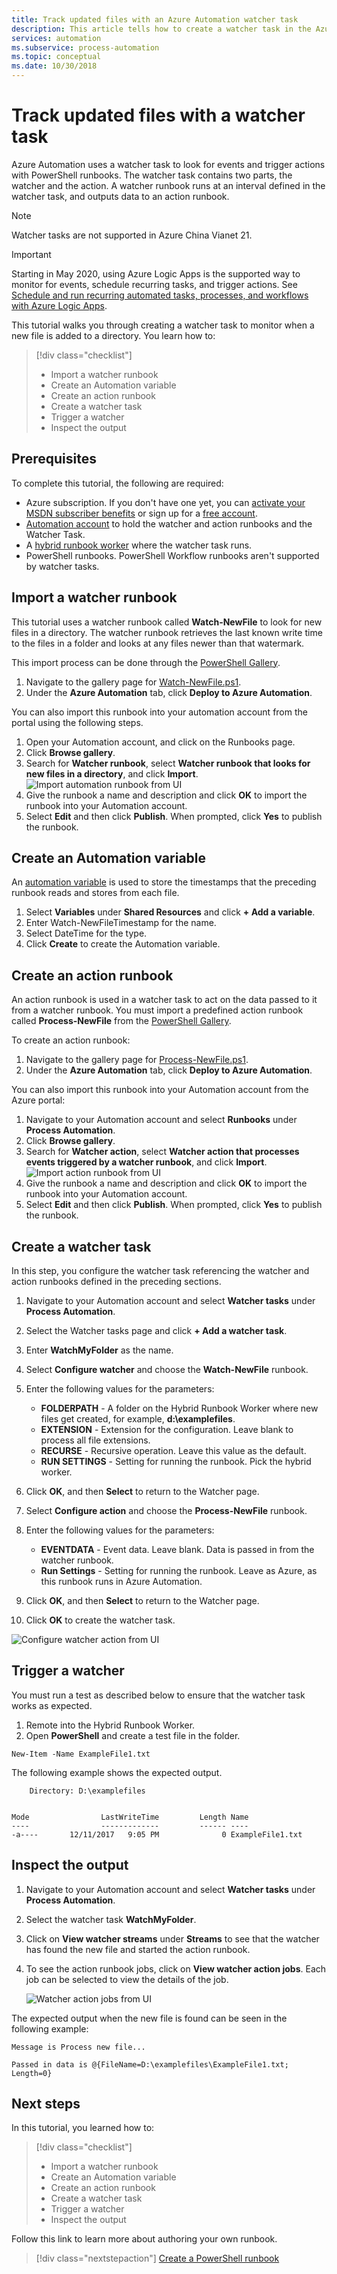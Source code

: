 ```yaml
---
title: Track updated files with an Azure Automation watcher task
description: This article tells how to create a watcher task in the Azure Automation account to watch for new files created in a folder.
services: automation
ms.subservice: process-automation
ms.topic: conceptual
ms.date: 10/30/2018
---
```


# Track updated files with a watcher task

Azure Automation uses a watcher task to look for events and trigger actions with PowerShell runbooks. The watcher task contains two parts, the watcher and the action. A watcher runbook runs at an interval defined in the watcher task, and outputs data to an action runbook. 

> [!NOTE]
> Watcher tasks are not supported in Azure China Vianet 21.

> [!IMPORTANT]
> Starting in May 2020, using Azure Logic Apps is the supported way to monitor for events, schedule recurring tasks, and trigger actions. See [Schedule and run recurring automated tasks, processes, and workflows with Azure Logic Apps](https://docs.microsoft.com/azure/logic-apps/concepts-schedule-automated-recurring-tasks-workflows).

This tutorial walks you through creating a watcher task to monitor when a new file is added to a directory. You learn how to:

> [!div class="checklist"]
> * Import a watcher runbook
> * Create an Automation variable
> * Create an action runbook
> * Create a watcher task
> * Trigger a watcher
> * Inspect the output

## Prerequisites

To complete this tutorial, the following are required:

* Azure subscription. If you don't have one yet, you can [activate your MSDN subscriber benefits](https://azure.microsoft.com/pricing/member-offers/msdn-benefits-details/) or sign up for a [free account](https://azure.microsoft.com/free/?WT.mc_id=A261C142F).
* [Automation account](automation-offering-get-started.md) to hold the watcher and action runbooks and the Watcher Task.
* A [hybrid runbook worker](automation-hybrid-runbook-worker.md) where the watcher task runs.
* PowerShell runbooks. PowerShell Workflow runbooks aren't supported by watcher tasks.

## Import a watcher runbook

This tutorial uses a watcher runbook called **Watch-NewFile** to look for new files in a directory. The watcher runbook retrieves the last known write time to the files in a folder and looks at any files newer than that watermark.

This import process can be done through the [PowerShell Gallery](https://www.powershellgallery.com).

1. Navigate to the gallery page for [Watch-NewFile.ps1](https://gallery.technet.microsoft.com/scriptcenter/Watcher-runbook-that-looks-36fc82cd).
2. Under the **Azure Automation** tab, click **Deploy to Azure Automation**.

You can also import this runbook into your automation account from the portal using the following steps.

1. Open your Automation account, and click on the Runbooks page.
2. Click **Browse gallery**.
3. Search for **Watcher runbook**, select **Watcher runbook that looks for new files in a directory**, and click **Import**.
  ![Import automation runbook from UI](media/automation-watchers-tutorial/importsourcewatcher.png)
4. Give the runbook a name and description and click **OK** to import the runbook into your Automation account.
5. Select **Edit** and then click **Publish**. When prompted, click **Yes** to publish the runbook.

## Create an Automation variable

An [automation variable](automation-variables.md) is used to store the timestamps that the preceding runbook reads and stores from each file.

1. Select **Variables** under **Shared Resources** and click **+ Add a variable**.
1. Enter Watch-NewFileTimestamp for the name.
1. Select DateTime for the type.
1. Click **Create** to create the Automation variable.

## Create an action runbook

An action runbook is used in a watcher task to act on the data passed to it from a watcher runbook. You must import a predefined action runbook called **Process-NewFile** from the [PowerShell Gallery](https://www.powershellgallery.com). 

To create an action runbook:

1. Navigate to the gallery page for [Process-NewFile.ps1](https://gallery.technet.microsoft.com/scriptcenter/Watcher-action-that-b4ff7cdf).
2. Under the **Azure Automation** tab, click **Deploy to Azure Automation**.

You can also import this runbook into your Automation account from the Azure portal:

1. Navigate to your Automation account and select **Runbooks** under **Process Automation**.
1. Click **Browse gallery**.
1. Search for **Watcher action**, select **Watcher action that processes events triggered by a watcher runbook**, and click **Import**.
  ![Import action runbook from UI](media/automation-watchers-tutorial/importsourceaction.png)
1. Give the runbook a name and description and click **OK** to import the runbook into your Automation account.
1. Select **Edit** and then click **Publish**. When prompted, click **Yes** to publish the runbook.

## Create a watcher task

In this step, you configure the watcher task referencing the watcher and action runbooks defined in the preceding sections.

1. Navigate to your Automation account and select **Watcher tasks** under **Process Automation**.
1. Select the Watcher tasks page and click **+ Add a watcher task**.
1. Enter **WatchMyFolder** as the name.

1. Select **Configure watcher** and choose the **Watch-NewFile** runbook.

1. Enter the following values for the parameters:

   * **FOLDERPATH** - A folder on the Hybrid Runbook Worker where new files get created, for example, **d:\examplefiles**.
   * **EXTENSION** - Extension for the configuration. Leave blank to process all file extensions.
   * **RECURSE** - Recursive operation. Leave this value as the default.
   * **RUN SETTINGS** - Setting for running the runbook. Pick the hybrid worker.

1. Click **OK**, and then **Select** to return to the Watcher page.
1. Select **Configure action** and choose the **Process-NewFile** runbook.
1. Enter the following values for the parameters:

   * **EVENTDATA** - Event data. Leave blank. Data is passed in from the watcher runbook.
   * **Run Settings** - Setting for running the runbook. Leave as Azure, as this runbook runs in Azure Automation.

1. Click **OK**, and then **Select** to return to the Watcher page.
1. Click **OK** to create the watcher task.

![Configure watcher action from UI](media/automation-watchers-tutorial/watchertaskcreation.png)

## Trigger a watcher

You must run a test as described below to ensure that the watcher task works as expected. 

1. Remote into the Hybrid Runbook Worker. 
2. Open **PowerShell** and create a test file in the folder.

```azurepowerShell-interactive
New-Item -Name ExampleFile1.txt
```

The following example shows the expected output.

```output
    Directory: D:\examplefiles


Mode                LastWriteTime         Length Name
----                -------------         ------ ----
-a----       12/11/2017   9:05 PM              0 ExampleFile1.txt
```

## Inspect the output

1. Navigate to your Automation account and select **Watcher tasks** under **Process Automation**.
1. Select the watcher task **WatchMyFolder**.
1. Click on **View watcher streams** under **Streams** to see that the watcher has found the new file and started the action runbook.
1. To see the action runbook jobs, click on **View watcher action jobs**. Each job can be selected to view the details of the job.

   ![Watcher action jobs from UI](media/automation-watchers-tutorial/WatcherActionJobs.png)

The expected output when the new file is found can be seen in the following example:

```output
Message is Process new file...

Passed in data is @{FileName=D:\examplefiles\ExampleFile1.txt; Length=0}
```

## Next steps

In this tutorial, you learned how to:

> [!div class="checklist"]
> * Import a watcher runbook
> * Create an Automation variable
> * Create an action runbook
> * Create a watcher task
> * Trigger a watcher
> * Inspect the output

Follow this link to learn more about authoring your own runbook.

> [!div class="nextstepaction"]
> [Create a PowerShell runbook](learn/automation-tutorial-runbook-textual-powershell.md)